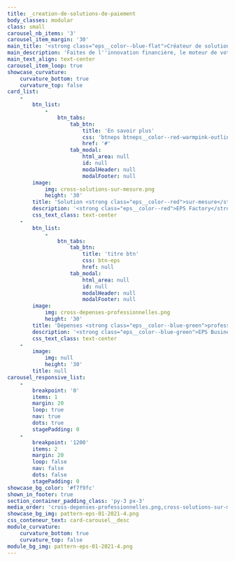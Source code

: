 ```yaml
---
title: _creation-de-solutions-de-paiement
body_classes: modular
class: small
carousel_nb_items: '3'
carousel_item_margin: '30'
main_title: '<strong class="eps__color--blue-flat">Créateur de solutions</strong> de paiement'
main_description: 'Faites de l''innovation financière, le moteur de votre croissance'
main_text_align: text-center
carousel_item_loop: true
showcase_curvature:
    curvature_bottom: true
    curvature_top: false
card_list:
    -
        btn_list:
            -
                btn_tabs:
                    tab_btn:
                        title: 'En savoir plus'
                        css: 'btneps btneps__color--red-warmpink-outline'
                        href: '#'
                    tab_modal:
                        html_area: null
                        id: null
                        modalHeader: null
                        modalFooter: null
        image:
            img: cross-solutions-sur-mesure.png
            height: '30'
        title: 'Solution <strong class="eps__color--red">sur-mesure</strong>'
        description: '<strong class="eps__color--red">EPS Factory</strong> : votre solution personnalisée et à votre image'
        css_text_class: text-center
    -
        btn_list:
            -
                btn_tabs:
                    tab_btn:
                        title: 'titre btn'
                        css: btn-eps
                        href: null
                    tab_modal:
                        html_area: null
                        id: null
                        modalHeader: null
                        modalFooter: null
        image:
            img: cross-depenses-professionnelles.png
            height: '30'
        title: 'Dépenses <strong class="eps__color--blue-green">professionnelles</strong>'
        description: '<strong class="eps__color--blue-green">EPS Business :</strong> solution clé-en-main de cartes pour les entreprises'
        css_text_class: text-center
    -
        image:
            img: null
            height: '30'
        title: null
carousel_responsive_list:
    -
        breakpoint: '0'
        items: 1
        margin: 20
        loop: true
        nav: true
        dots: true
        stagePadding: 0
    -
        breakpoint: '1200'
        items: 2
        margin: 20
        loop: false
        nav: false
        dots: false
        stagePadding: 0
showcase_bg_color: '#f7f9fc'
shown_in_footer: true
section_container_padding_class: 'py-3 px-3'
media_order: 'cross-depenses-professionnelles.png,cross-solutions-sur-mesure.png,pattern-eps-01-2021-4.png'
showcase_bg_img: pattern-eps-01-2021-4.png
css_conteneur_text: card-carousel__desc
module_curvature:
    curvature_bottom: true
    curvature_top: false
module_bg_img: pattern-eps-01-2021-4.png
---
```


